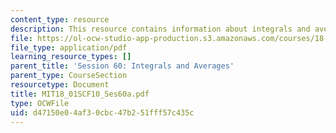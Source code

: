 ```yaml
---
content_type: resource
description: This resource contains information about integrals and averages.
file: https://ol-ocw-studio-app-production.s3.amazonaws.com/courses/18-01sc-single-variable-calculus-fall-2010/d47150e04af30cbc47b251fff57c435c_MIT18_01SCF10_Ses60a.pdf
file_type: application/pdf
learning_resource_types: []
parent_title: 'Session 60: Integrals and Averages'
parent_type: CourseSection
resourcetype: Document
title: MIT18_01SCF10_Ses60a.pdf
type: OCWFile
uid: d47150e0-4af3-0cbc-47b2-51fff57c435c
---
```

